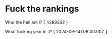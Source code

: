 # Fuck the rankings

Who the hell am I?
{ 4389362 }

What fucking year is it?
[ 2024-09-14T08:00:00Z ]
